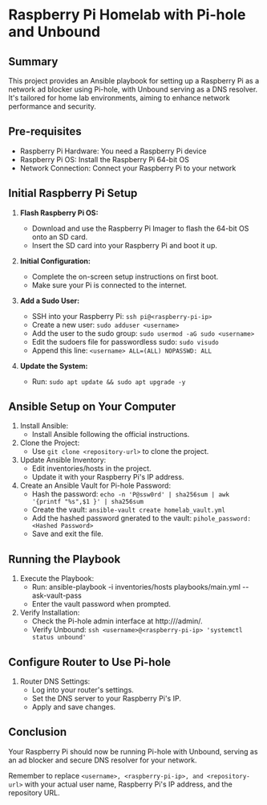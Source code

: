 # Raspberry Pi Homelab with Pi-hole and Unbound
## Summary
This project provides an Ansible playbook for setting up a Raspberry Pi as a network ad blocker using Pi-hole, with Unbound serving as a DNS resolver. It's tailored for home lab environments, aiming to enhance network performance and security.

## Pre-requisites
- Raspberry Pi Hardware: You need a Raspberry Pi device
- Raspberry Pi OS: Install the Raspberry Pi 64-bit OS
- Network Connection: Connect your Raspberry Pi to your network

## Initial Raspberry Pi Setup

1. **Flash Raspberry Pi OS:**
   - Download and use the Raspberry Pi Imager to flash the 64-bit OS onto an SD card.
   - Insert the SD card into your Raspberry Pi and boot it up.

1. **Initial Configuration:**
    - Complete the on-screen setup instructions on first boot.
    - Make sure your Pi is connected to the internet.

1. **Add a Sudo User:**
   - SSH into your Raspberry Pi: `ssh pi@<raspberry-pi-ip>`
   - Create a new user: `sudo adduser <username>`
   - Add the user to the sudo group: `sudo usermod -aG sudo <username>`
   - Edit the sudoers file for passwordless sudo: `sudo visudo`
   - Append this line: `<username> ALL=(ALL) NOPASSWD: ALL`

1. **Update the System:**
   - Run: ```sudo apt update && sudo apt upgrade -y```

## Ansible Setup on Your Computer
1. Install Ansible:
    - Install Ansible following the official instructions.
1. Clone the Project:
    - Use `git clone <repository-url>` to clone the project.
1. Update Ansible Inventory:
    - Edit inventories/hosts in the project.
    - Update it with your Raspberry Pi's IP address.
1. Create an Ansible Vault for Pi-hole Password:
    - Hash the password: ```echo -n 'P@ssw0rd' | sha256sum | awk '{printf "%s",$1 }' | sha256sum```
    - Create the vault: ```ansible-vault create homelab_vault.yml```
    - Add the hashed password gnerated to the vault:
    ```pihole_password: <Hashed Password>```
    - Save and exit the file.

## Running the Playbook
1. Execute the Playbook:
   - Run: ansible-playbook -i inventories/hosts playbooks/main.yml --ask-vault-pass
   - Enter the vault password when prompted.
1. Verify Installation:
   - Check the Pi-hole admin interface at http://<raspberry-pi-ip>/admin/.
   - Verify Unbound: ```ssh <username>@<raspberry-pi-ip> 'systemctl status unbound'```

## Configure Router to Use Pi-hole
1. Router DNS Settings:
   - Log into your router's settings.
   - Set the DNS server to your Raspberry Pi's IP.
   - Apply and save changes.

## Conclusion
Your Raspberry Pi should now be running Pi-hole with Unbound, serving as an ad blocker and secure DNS resolver for your network.

Remember to replace ```<username>, <raspberry-pi-ip>, and <repository-url>``` with your actual user name, Raspberry Pi's IP address, and the repository URL.
